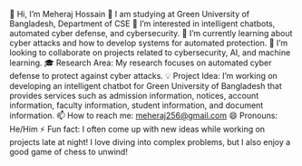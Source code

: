👋 Hi, I’m Meheraj Hossain
🏫 I am studying at Green University of Bangladesh, Department of CSE
👀 I’m interested in intelligent chatbots, automated cyber defense, and cybersecurity.
🌱 I’m currently learning about cyber attacks and how to develop systems for automated protection.
💞️ I’m looking to collaborate on projects related to cybersecurity, AI, and machine learning.
🎓 Research Area: My research focuses on automated cyber defense to protect against cyber attacks.
💡 Project Idea: I’m working on developing an intelligent chatbot for Green University of Bangladesh that provides services such as admission information, notices, account information, faculty information, student information, and document information.
📫 How to reach me: meheraj256@gmail.com 
😄 Pronouns: He/Him
⚡ Fun fact: I often come up with new ideas while working on projects late at night!
I love diving into complex problems, but I also enjoy a good game of chess to unwind!

<!---
MeherajHosain/MeherajHosain is a ✨ special ✨ repository because its `README.md` (this file) appears on your GitHub profile.
You can click the Preview link to take a look at your changes.
--->
